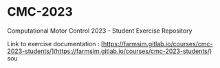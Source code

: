 # CMC-2023

Computational Motor Control 2023 - Student Exercise Repository

Link to exercise documentation : [https://farmsim.gitlab.io/courses/cmc-2023-students/](https://farmsim.gitlab.io/courses/cmc-2023-students/)
sou